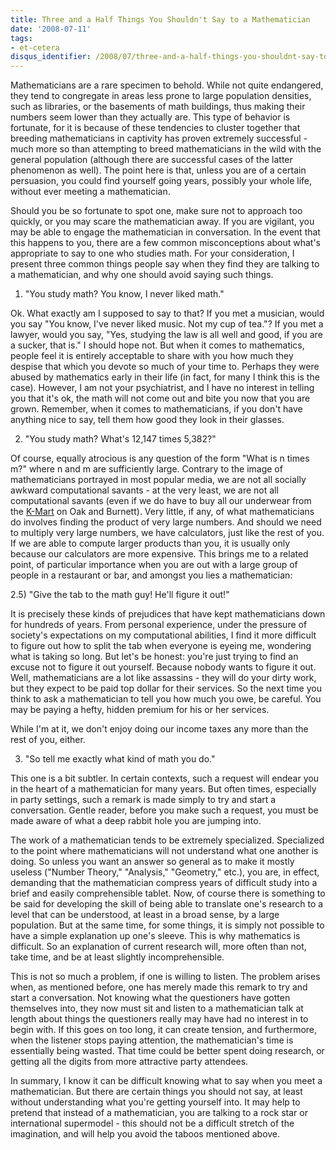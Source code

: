 ```yaml
---
title: Three and a Half Things You Shouldn't Say to a Mathematician
date: '2008-07-11'
tags:
- et-cetera
disqus_identifier: /2008/07/three-and-a-half-things-you-shouldnt-say-to-a-mathematician.html
---
```


Mathematicians are a rare specimen to behold.  While not quite endangered, they tend to congregate in areas less prone to large population densities, such as libraries, or the basements of math buildings, thus making their numbers seem lower than they actually are.  This type of behavior is fortunate, for it is because of these tendencies to cluster together that breeding mathematicians in captivity has proven extremely successful - much more so than attempting to breed mathematicians in the wild with the general population (although there are successful cases of the latter phenomenon as well).  The point here is that, unless you are of a certain persuasion, you could find yourself going years, possibly your whole life, without ever meeting a mathematician.

Should you be so fortunate to spot one, make sure not to approach too quickly, or you may scare the mathematician away.  If you are vigilant, you may be able to engage the mathematician in conversation.  In the event that this happens to you, there are a few common misconceptions about what's appropriate to say to one who studies math.  For your consideration, I present three common things people say when they find they are talking to a mathematician, and why one should avoid saying such things.

1) "You study math?  You know, I never liked math."

<span class="blsp-spelling-error" id="SPELLING_ERROR_0">Ok</span>.  What exactly am I supposed to say to that?  If you met a musician, would you say "You know, I've never liked music.  Not my cup of tea."?  If you met a lawyer, would you say, "Yes, studying the law is all well and good, if you are a sucker, that is."  I should hope not.  But when it comes to mathematics, people feel it is entirely acceptable to share with you how much they despise that which you devote so much of your time to.  Perhaps they were abused by mathematics early in their life (in fact, for many I think this is the case).  However, I am not your psychiatrist, and I have no interest in telling you that it's <span class="blsp-spelling-error" id="SPELLING_ERROR_1">ok</span>, the math will not come out and bite you now that you are grown.  Remember, when it comes to mathematicians, if you don't have anything nice to say, tell them how good they look in their glasses.

2) "You study math?  What's 12,147 times 5,382?"

Of course, equally atrocious is any question of the form "What is n times m?" where n and m are sufficiently large.  Contrary to the image of mathematicians portrayed in most popular media, we are not all socially awkward computational savants - at the very least, we are not all computational savants (even if we do have to buy all our underwear from the <a href="http://www.imdb.com/title/tt0095953/">K-Mart</a> on Oak and Burnett).  Very little, if any, of what mathematicians do involves finding the product of very large numbers.  And should we need to multiply very large numbers, we have calculators, just like the rest of you.  If we are able to compute larger products than you, it is usually only because our calculators are more expensive.  This brings me to a related point, of particular importance when you are out with a large group of people in a restaurant or bar, and amongst you lies a mathematician:

2.5) "Give the tab to the math guy!  He'll figure it out!"

It is precisely these kinds of prejudices that have kept mathematicians down for hundreds of years.  From personal experience, under the pressure of society's expectations on my computational abilities, I find it more difficult to figure out how to split the tab when everyone is eyeing me, wondering what is taking so long.  But let's be honest: you're just trying to find an excuse not to figure it out yourself.  Because nobody wants to figure it out.  Well, mathematicians are a lot like assassins - they will do your dirty work, but they expect to be paid top dollar for their services.  So the next time you think to ask a mathematician to tell you how much you owe, be careful.  You may be paying a hefty, hidden premium for his or her services.

While I'm at it, we don't enjoy doing our income taxes any more than the rest of you, either.

3) "So tell me exactly what kind of math you do."

This one is a bit subtler.  In certain contexts, such a request will endear you in the heart of a mathematician for many years.  But often times, especially in party settings, such a remark is made simply to try and start a conversation.  Gentle reader, before you make such a request, you must be made aware of what a deep rabbit hole you are jumping into.

The work of a mathematician tends to be extremely specialized.  Specialized to the point where  mathematicians will not understand what one another is doing.  So unless you want an answer so general as to make it mostly useless ("Number Theory," "Analysis," "Geometry," etc.), you are, in effect, demanding that the mathematician compress years of difficult study into a brief and easily comprehensible tablet.  Now, of course there is something to be said for developing the skill of being able to translate one's research to a level that can be understood, at least in a broad sense, by a large population.  But at the same time, for some things, it is simply not possible to have a simple explanation up one's sleeve.  This is why mathematics is difficult.  So an explanation of current research will, more often than not, take time, and be at least slightly incomprehensible.

This is not so much a problem, if one is willing to listen.  The problem arises when, as mentioned before, one has merely made this remark to try and start a conversation.  Not knowing what the questioners have gotten themselves into, they now must sit and listen to a mathematician talk at length about things the questioners really may have had no interest in to begin with.  If this goes on too long, it can create tension, and furthermore, when the listener stops paying attention, the mathematician's time is essentially being wasted.  That time could be better spent doing research, or getting all the digits from more attractive party attendees.

In summary, I know it can be difficult knowing what to say when you meet a mathematician.  But there are certain things you should not say, at least without understanding what you're getting yourself into.  It may help to pretend that instead of a mathematician, you are talking to a rock star or international supermodel - this should not be a difficult stretch of the imagination, and will help you avoid the taboos mentioned above.
